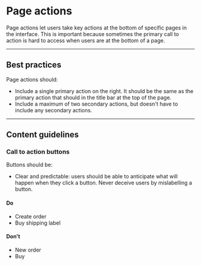 # Page actions

Page actions let users take key actions at the bottom of specific pages in the interface. This is important because sometimes the primary
call to action is hard to access when users are at the bottom of a page.

---

## Best practices

Page actions should:

- Include a single primary action on the right. It should be the same as the primary action that should in the title bar at the top of the
  page.
- Include a maximum of two secondary actions, but doesn't have to include any secondary actions.

---

## Content guidelines

### Call to action buttons

Buttons should be:

- Clear and predictable: users should be able to anticipate what will happen when they click a button. Never deceive users by mislabelling
  a button.

#### Do

- Create order
- Buy shipping label

#### Don't

- New order
- Buy
